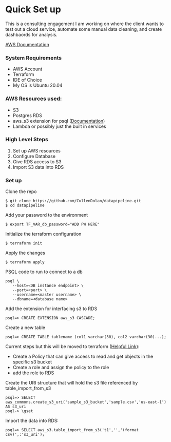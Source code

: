 # Quick Set up

This is a consulting engagement I am working on where the client wants to test out a cloud service, automate some manual data cleaning, and create dashbaords for analysis.

[AWS Documentation](https://docs.aws.amazon.com/AmazonRDS/latest/UserGuide/PostgreSQL.Procedural.Importing.html)

### System Requirements
- AWS Account
- Terraform
- IDE of Choice
- My OS is Ubuntu 20.04

### AWS Resources used:
- S3
- Postgres RDS 
- aws_s3 extension for psql ([Documentation](https://docs.aws.amazon.com/AmazonRDS/latest/UserGuide/PostgreSQL.Procedural.Importing.html#USER_PostgreSQL.S3Import))
- Lambda or possibly just the built in services

### High Level Steps
1. Set up AWS resources 
2. Configure Database
3. Give RDS access to S3
4. Import S3 data into RDS


### Set up

Clone the repo
```
$ git clone https://github.com/CullenDolan/datapipeline.git
$ cd datapipeline
```
Add your password to the environment
```
$ export TF_VAR_db_password="ADD PW HERE"
```
Initialize the terraform configuration
```
$ terraform init
```
Apply the changes
```
$ terraform apply
```
PSQL code to run to connect to a db
```
psql \
   --host=<DB instance endpoint> \
   --port=<port> \
   --username=<master username> \
   --dbname=<database name> 
```
Add the extension for interfacing s3 to RDS
```
psql=> CREATE EXTENSION aws_s3 CASCADE;
```
Create a new table
```
psql=> CREATE TABLE tablename (col1 varchar(30), col2 varchar(30)...);
```
Current steps but this will be moved to terraform ([Helpful Link](https://www.sqlshack.com/integrating-aws-s3-buckets-with-aws-rds-sql-server/)):
- Create a Policy that can give access to read and get objects in the specific s3 bucket
- Create a role and assign the policy to the role
- add the role to RDS

Create the URI structure that will hold the s3 file referenced by table_import_from_s3
```
psql=> SELECT aws_commons.create_s3_uri('sample_s3_bucket','sample.csv','us-east-1') AS s3_uri 
psql-> \gset
```
Import the data into RDS:
```
psql=> SELECT aws_s3.table_import_from_s3('t1','','(format csv)',:'s3_uri');
```
